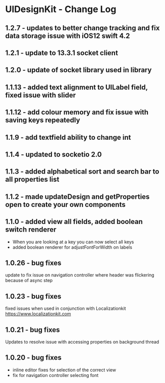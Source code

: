 
# UIDesignKit - Change Log

## 1.2.7 - updates to better change tracking and fix data storage issue with iOS12 swift 4.2
## 1.2.1 - update to 13.3.1 socket client
## 1.2.0 - update of socket library used in library
## 1.1.13 - added text alignment to UILabel field, fixed issue with slider
## 1.1.12 - add colour memory and fix issue with saving keys repeatedly
## 1.1.9 - add textfield ability to change int
## 1.1.4 - updated to socketio 2.0
## 1.1.3 - added alphabetical sort and search bar to all properties list

## 1.1.2 - made updateDesign and getProperties open to create your own components

## 1.1.0 - added view all fields, added boolean switch renderer
- When you are looking at a key you can now select all keys
- added boolean renderer for adjustFontForWidth on labels

## 1.0.26 - bug fixes
update to fix issue on navigation controller where header was flickering because of async step

## 1.0.23 - bug fixes
fixed issues when used in conjunction with Localizationkit https://www.localizationkit.com

## 1.0.21 - bug fixes
Updates to resolve issue with accessing properties on background thread

## 1.0.20 - bug fixes
- inline editor fixes for selection of the correct view
- fix for navigation controller selecting font


